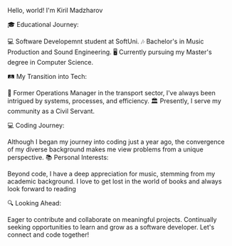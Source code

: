 
 Hello, world! I'm Kiril Madzharov

🎓 Educational Journey:

💻  Software Developemnt student at SoftUni.
🎶 Bachelor's in Music Production and Sound Engineering.
🖥️ Currently pursuing my Master's degree in Computer Science.

🛤️ My Transition into Tech:

🚚 Former Operations Manager in the transport sector, I've always been intrigued by systems, processes, and efficiency.
🏛️ Presently, I serve my community as a Civil Servant.

💻 Coding Journey:

Although I began my journey into coding just a year ago, the convergence of my diverse background makes me view problems from a unique perspective.
📚 Personal Interests:

Beyond code, I have a deep appreciation for music, stemming from my academic background.
I love to get lost in the world of books and always look forward to reading

🔍 Looking Ahead:

Eager to contribute and collaborate on meaningful projects.
Continually seeking opportunities to learn and grow as a software developer.
Let's connect and code together!
